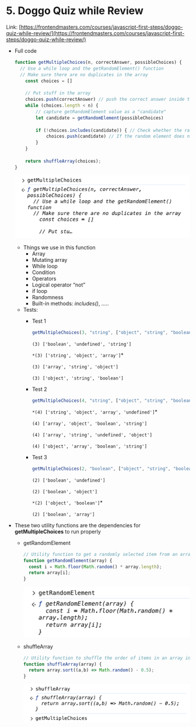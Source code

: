 # 5. Doggo Quiz while Review

Link: [https://frontendmasters.com/courses/javascript-first-steps/doggo-quiz-while-review/](https://frontendmasters.com/courses/javascript-first-steps/doggo-quiz-while-review/)

- Full code
    
    ```jsx
    function getMultipleChoices(n, correctAnswer, possibleChoices) {
      // Use a while loop and the getRandomElement() function
      // Make sure there are no duplicates in the array
    	const choices = []
    	
    	// Put stuff in the array
    	choices.push(correctAnswer) // push the correct answer inside the array
    	while (choices.length < n) {
    		// capture getRandomElement value as a "candidate"
    		let candidate = getRandomElement(possibleChoices)
    		
    		if (!choices.includes(candidate)) { // Check whether the random element is already in the array "choices" or not
    			choices.push(candidate) // If the random element does not already exist in the array, we push it to the array
    		}
    	}
    	
    	return shuffleArray(choices);
    }
    ```
    
    ![image.png](./image/image_01.png)
    
    - Things we use in this function
        - Array
        - Mutating array
        - While loop
        - Condition
        - Operators
        - Logical operator “not”
        - if loop
        - Randomness
        - Built-in methods: *includes()*, …..
    - Tests:
        - Test 1
            
            ```jsx
            getMultipleChoices(3, "string", ["object", "string", "boolean", "array", "undefined"])
            ```
            
            `(3) ['boolean', 'undefined', 'string']` 
            
            `*(3) ['string', 'object', 'array']`* 
            
            `(3) ['array', 'string', 'object']` 
            
            `(3) ['object', 'string', 'boolean']` 
            
        - Test 2
            
            ```jsx
            getMultipleChoices(4, "string", ["object", "string", "boolean", "array", "undefined"])
            ```
            
            `*(4) ['string', 'object', 'array', 'undefined']`* 
            
            `(4) ['array', 'object', 'boolean', 'string']` 
            
            `(4) ['array', 'string', 'undefined', 'object']` 
            
            `(4) ['object', 'array', 'boolean', 'string']` 
            
        - Test 3
            
            ```jsx
            getMultipleChoices(2, "boolean", ["object", "string", "boolean", "array", "undefined"])
            ```
            
            `(2) ['boolean', 'undefined']` 
            
            `(2) ['boolean', 'object']` 
            
            `*(2) ['object', 'boolean']`* 
            
            `(2) ['boolean', 'array']` 
            

- These two utility functions are the dependencies for **getMultipleChoices** to run properly
    - getRandomElement
        
        ```jsx
        // Utility function to get a randomly selected item from an array
        function getRandomElement(array) {
          const i = Math.floor(Math.random() * array.length);
          return array[i];
        }
        ```
        
        ![image.png](./image/image_02.png)
        
    - shuffleArray
        
        ```jsx
        // Utility function to shuffle the order of items in an array in-place
        function shuffleArray(array) {
          return array.sort((a,b) => Math.random() - 0.5);
        }
        ```
        
        ![image.png](./image/image_03.png)